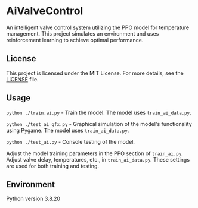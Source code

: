 # AiValveControl
An intelligent valve control system utilizing the PPO model for temperature management. This project simulates an environment and uses reinforcement learning to achieve optimal performance.

## License
This project is licensed under the MIT License. For more details, see the [LICENSE](LICENSE) file.

## Usage
`python ./train.ai.py` - Train the model. The model uses `train_ai_data.py`.

`python ./test_ai_gfx.py` - Graphical simulation of the model's functionality using Pygame. The model uses `train_ai_data.py`.

`python ./test_ai.py` - Console testing of the model.

Adjust the model training parameters in the PPO section of `train_ai.py`.
Adjust valve delay, temperatures, etc., in `train_ai_data.py`. These settings are used for both training and testing.

## Environment
Python version 3.8.20